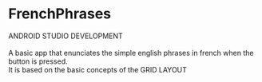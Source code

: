 # FrenchPhrases
ANDROID STUDIO DEVELOPMENT
<br><br>
A basic app that enunciates the simple english phrases in french when the button is pressed.
<br>
It is based on the basic concepts of the GRID LAYOUT
